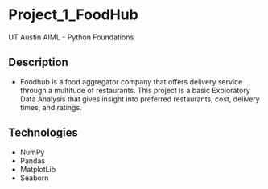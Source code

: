 # Project_1_FoodHub
UT Austin AIML - Python Foundations

## Description
- Foodhub is a food aggregator company that offers delivery service through a multitude of restaurants. This project is a basic Exploratory Data Analysis that gives insight into preferred restaurants, cost, delivery times, and ratings. 
## Technologies 
- NumPy
- Pandas
- MatplotLib
- Seaborn 
